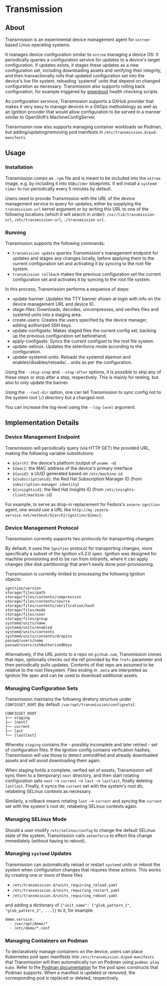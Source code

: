 # Transmission
## About
Transmission is an experimental device management agent for `ostree`-based Linux operating systems.

It manages device configuration similar to `ostree` managing a device OS: It periodically queries a configuration service for updates to a device's target configuration. If updates exists, it stages these updates as a new configuration set, including downloading assets and verifying their integrity, and then transactionally rolls that updated configuration set into the device's live file system, reloading 'systemd' units that depend on changed configuration as necessary. Transmission also supports rolling back configuration, for example triggered by [greenboot](https://github.com/fedora-iot/greenboot) health checking scripts.

As configuration servivce, Transmission supports a GitHub provider that makes it very easy to manage devices in a GitOps methodology as well as an Ignition provider that would allow configuration to be served in a manner similar to OpenShift’s MachineConfigServer.

Transmission now also supports managing container workloads on Podman, but adding/updating/removing pod manifests in `/etc/transmission.d/pod-manifests`.

## Usage
### Installation
Transmission comes as `.rpm` file and is meant to be included into the `ostree` image, e.g. by including it into `OSBuilder` blueprints. It will install a `systemd timer` to run periodically every 5 minutes by default.

Users need to provide Transmission with the URL of the device management service to query for updates, either by supplying the `transmission.url` kernel argument or by writing this URL to one of the following locations (which it will search in order): `/usr/lib/transmission-url`, `/etc/transmission-url`, `./transmission-url`.

### Running
Transmission supports the following commands:

* `transmission update` queries Transmission's management endpoint for updates and stages any changes locally, before applying them to the current configuration set and activating it by syncing to the root file system.
* `transmission rollback` makes the previous configuration set the current configuration set and activates it by syncing to the root file system.

In this process, Transmission performs a sequence of steps:

* update-banner: Updates the TTY banner shown at login with info on the device management URL and device ID.
* stage-files: Downloads, decodes, uncompresses, and verifies files and systemd units into a staging area.
* create-users: Creates the users specified by the device manager, adding authorized SSH keys.
* update-configsets: Makes staged files the current config set, backing up the previous configuration set beforehand.
* apply-configsets: Syncs the current configset to the root file system.
* update-selinux: Updates the setenforce mode according to the configuration.
* update-systemd-units: Reloads the systemd daemon and enables/disables/reloads/... units as per the configuration.

Using the `--skip-step` and `--stop-after` options, it is possible to skip any of these steps or stop after a step, respectively. This is mainly for testing, but also to only update the banner.

Using the `--root-dir` option, one can tell Transmission to sync config not to the system root (`/`) directory but a changed root.

You can increase the log-level using the `--log-level` argument.

## Implementation Details
### Device Management Endpoint
Transmission will periodically query (via HTTP GET) the provided URL, making the following variable substitutions:
* `${arch}`: the device's platform (output of `uname -m`)
* `${mac}`: the MAC address of the device's primary interface
* `${uuid}`: a UUID generated based on `/etc/machine-id`
* `${subscriptionid}`: the Red Hat Subscription Manager ID (from `subscription-manager identity`)
* `${insightsid}`: the Red Hat Insights ID (from `/etc/insights-client/machine-id`)

For example, to serve as drop-in replacement for Fedora's `zezere-ignition` agent, one would use a URL like `http://my.zezere-service.net/netboot/${arch}/ignition/${mac}`.

### Device Management Protocol
Transmission currently supports two protocols for transporting changes:

By default, it uses the `Ignition` protocol for transporting changes, more specifically a subset of the Ignition v3.2.0 spec. Ignition was designed for machine provisioning and to be run from initramfs, where it can apply changes (like disk partitioning) that aren't easily done post-provisioning.

Transmission is currently limited to processing the following Ignition objects:
```
ignition/version
storage/files/path
storage/files/contents/compression
storage/files/contents/source
storage/files/contents/verification/hash
storage/files/mode
storage/files/user
storage/files/group
systemd/units/name
systemd/units/enabled
systemd/units/contents
systemd/units/contents/dropins
passwd/users/name
passwd/users/sshAuthorizedKeys
```

Alternatively, if the URL points to a repo on `github.com`, Transmission clones that repo, optionally checks out the ref provided by the `?ref=` parameter and then periodically pulls updates. Contents of that repo are assumed to be relative to the root filesystem. Files ending in `.meta` are interpreted as Ignition file spec and can be used to download additional assets.

### Managing Configuration Sets
Transmission maintains the following diretory structure under `CONFIGSET_ROOT` (by default `/var/opt/transmission/configsets`):
```
CONFIGSET_ROOT
├── staging
├── [next]
├── current
├── last
└── [lastlast]
```
Whereby `staging` contains the - possibly incomplete and later retried - set of configuration files. If the Ignition config contains verfication hashes, Transmission will use those to detect unmodified and already downloaded assets and will avoid downloading them again.

When staging holds a complete, verfied set of assets, Transmission will sync them to a (temporary) `next` directory, and then start rotating configuration sets `next` --> `current` --> `last` --> `lastlast`, finally deleting `lastlast`. Finally, it syncs the `current` set with the system's root dir, relabeling SELinux contexts as necessary.

Similarly, a rollback means rotating `last` --> `current` and syncing the `current` set with the system's root dir, relabeling SELinux contexts again.

### Managing SELinux Mode
Should a user modify `/etc/selinux/config` to change the default SELinux state of the system, Transmission calls `setenforce` to effect this change immediately (without having to reboot).

### Managing `systemd` Updates
Transmission can automatically reload or restart `systemd` units or reboot the system when configuration changes that requires these actions. This works by creating one or more of these files
* `/etc/transmission.d/units_requiring_reload.yaml`
* `/etc/transmission.d/units_requiring_restart.yaml`
* `/etc/transmission.d/units_requiring_reboot.yaml`

and adding a dictionary of `{"unit_name": ["glob_pattern_1", "glob_pattern_2", ...]}` to it, for example:
```
demo.service:
  - /var/opt/demo/*
  - /etc/demo/*.conf
```

### Managing Containers on Podman
To declaratively manage containers on the device, users can place Kubernetes pod spec manifests into `/etc/transmission.d/pod-manifests` that Transmission will then automatically run on Podman using `podman play kube`. Refer to the [Podman documentation](https://docs.podman.io/en/latest/markdown/podman-play-kube.1.html) for the pod spec constructs that Podman supports. When a manifest is updated or removed, the corresponding pod is replaced or deleted, respectively.